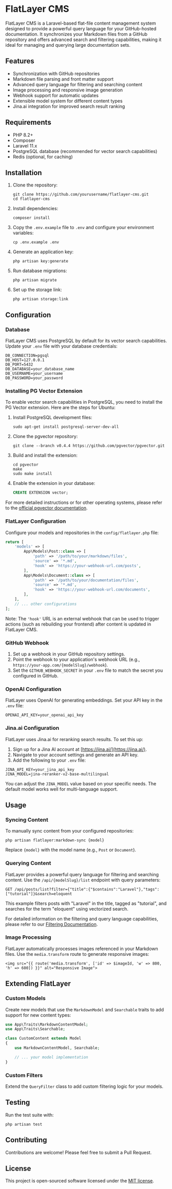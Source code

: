 # FlatLayer CMS

FlatLayer CMS is a Laravel-based flat-file content management system designed to provide a powerful query language for your GitHub-hosted documentation. It synchronizes your Markdown files from a GitHub repository and offers advanced search and filtering capabilities, making it ideal for managing and querying large documentation sets.

## Features

- Synchronization with GitHub repositories
- Markdown file parsing and front matter support
- Advanced query language for filtering and searching content
- Image processing and responsive image generation
- Webhook support for automatic updates
- Extensible model system for different content types
- Jina.ai integration for improved search result ranking

## Requirements

- PHP 8.2+
- Composer
- Laravel 11.x
- PostgreSQL database (recommended for vector search capabilities)
- Redis (optional, for caching)

## Installation

1. Clone the repository:
   ```
   git clone https://github.com/yourusername/flatlayer-cms.git
   cd flatlayer-cms
   ```

2. Install dependencies:
   ```
   composer install
   ```

3. Copy the `.env.example` file to `.env` and configure your environment variables:
   ```
   cp .env.example .env
   ```

4. Generate an application key:
   ```
   php artisan key:generate
   ```

5. Run database migrations:
   ```
   php artisan migrate
   ```

6. Set up the storage link:
   ```
   php artisan storage:link
   ```

## Configuration

### Database

FlatLayer CMS uses PostgreSQL by default for its vector search capabilities. Update your `.env` file with your database credentials:

```
DB_CONNECTION=pgsql
DB_HOST=127.0.0.1
DB_PORT=5432
DB_DATABASE=your_database_name
DB_USERNAME=your_username
DB_PASSWORD=your_password
```

### Installing PG Vector Extension

To enable vector search capabilities in PostgreSQL, you need to install the PG Vector extension. Here are the steps for Ubuntu:

1. Install PostgreSQL development files:
   ```
   sudo apt-get install postgresql-server-dev-all
   ```

2. Clone the pgvector repository:
   ```
   git clone --branch v0.4.4 https://github.com/pgvector/pgvector.git
   ```

3. Build and install the extension:
   ```
   cd pgvector
   make
   sudo make install
   ```

4. Enable the extension in your database:
   ```sql
   CREATE EXTENSION vector;
   ```

For more detailed instructions or for other operating systems, please refer to the [official pgvector documentation](https://github.com/pgvector/pgvector).

### FlatLayer Configuration

Configure your models and repositories in the `config/flatlayer.php` file:

```php
return [
    'models' => [
        App\Models\Post::class => [
            'path' => '/path/to/your/markdown/files',
            'source' => '*.md',
            'hook' => 'https://your-webhook-url.com/posts',
        ],
        App\Models\Document::class => [
            'path' => '/path/to/your/documentation/files',
            'source' => '*.md',
            'hook' => 'https://your-webhook-url.com/documents',
        ],
    ],
    // ... other configurations
];
```

Note: The `'hook'` URL is an external webhook that can be used to trigger actions (such as rebuilding your frontend) after content is updated in FlatLayer CMS.

### GitHub Webhook

1. Set up a webhook in your GitHub repository settings.
2. Point the webhook to your application's webhook URL (e.g., `https://your-app.com/{modelSlug}/webhook`).
3. Set the `GITHUB_WEBHOOK_SECRET` in your `.env` file to match the secret you configured in GitHub.

### OpenAI Configuration

FlatLayer uses OpenAI for generating embeddings. Set your API key in the `.env` file:

```
OPENAI_API_KEY=your_openai_api_key
```

### Jina.ai Configuration

FlatLayer uses Jina.ai for reranking search results. To set this up:

1. Sign up for a Jina AI account at [https://jina.ai/](https://jina.ai/).
2. Navigate to your account settings and generate an API key.
3. Add the following to your `.env` file:

```
JINA_API_KEY=your_jina_api_key
JINA_MODEL=jina-reranker-v2-base-multilingual
```

You can adjust the `JINA_MODEL` value based on your specific needs. The default model works well for multi-language support.

## Usage

### Syncing Content

To manually sync content from your configured repositories:

```
php artisan flatlayer:markdown-sync {model}
```

Replace `{model}` with the model name (e.g., `Post` or `Document`).

### Querying Content

FlatLayer provides a powerful query language for filtering and searching content. Use the `/api/{modelSlug}/list` endpoint with query parameters:

```
GET /api/posts/list?filter={"title":{"$contains":"Laravel"},"tags":["tutorial"]}&search=eloquent
```

This example filters posts with "Laravel" in the title, tagged as "tutorial", and searches for the term "eloquent" using vectorized search.

For detailed information on the filtering and query language capabilities, please refer to our [Filtering Documentation](./docs/filtering.md).

### Image Processing

FlatLayer automatically processes images referenced in your Markdown files. Use the `media.transform` route to generate responsive images:

```
<img src="{{ route('media.transform', ['id' => $imageId, 'w' => 800, 'h' => 600]) }}" alt="Responsive Image">
```

## Extending FlatLayer

### Custom Models

Create new models that use the `MarkdownModel` and `Searchable` traits to add support for new content types:

```php
use App\Traits\MarkdownContentModel;
use App\Traits\Searchable;

class CustomContent extends Model
{
    use MarkdownContentModel, Searchable;

    // ... your model implementation
}
```

### Custom Filters

Extend the `QueryFilter` class to add custom filtering logic for your models.

## Testing

Run the test suite with:

```
php artisan test
```

## Contributing

Contributions are welcome! Please feel free to submit a Pull Request.

## License

This project is open-sourced software licensed under the [MIT license](https://opensource.org/licenses/MIT).
